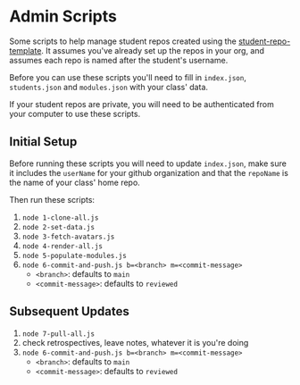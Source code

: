 # Admin Scripts

Some scripts to help manage student repos created using the [student-repo-template](https://github.com/HackYourFutureBelgium/student-repo-template). It assumes you've already set up the repos in your org, and assumes each repo is named after the student's username.

Before you can use these scripts you'll need to fill in `index.json`, `students.json` and `modules.json` with your class' data.

If your student repos are private, you will need to be authenticated from your computer to use these scripts.

## Initial Setup

Before running these scripts you will need to update `index.json`, make sure it includes the `userName` for your github organization and that the `repoName` is the name of your class' home repo.

Then run these scripts:

1. `node 1-clone-all.js`
2. `node 2-set-data.js`
3. `node 3-fetch-avatars.js`
4. `node 4-render-all.js`
5. `node 5-populate-modules.js`
6. `node 6-commit-and-push.js b=<branch> m=<commit-message>`
   - `<branch>`: defaults to `main`
   - `<commit-message>`: defaults to `reviewed`

## Subsequent Updates

1. `node 7-pull-all.js`
2. check retrospectives, leave notes, whatever it is you're doing
3. `node 6-commit-and-push.js b=<branch> m=<commit-message>`
   - `<branch>`: defaults to `main`
   - `<commit-message>`: defaults to `reviewed`
